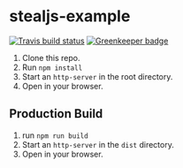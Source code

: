 # stealjs-example

[![Travis build status](https://travis-ci.org/canjs/stealjs-example.svg?branch=master)](https://travis-ci.org/canjs/stealjs-example)
[![Greenkeeper badge](https://badges.greenkeeper.io/canjs/stealjs-example.svg)](https://greenkeeper.io/)

1. Clone this repo.
2. Run `npm install`
3. Start an `http-server` in the root directory.
4. Open in your browser.

## Production Build

1. run `npm run build`
2. Start an `http-server` in the `dist` directory.
3. Open in your browser.
